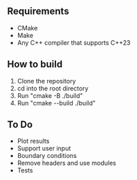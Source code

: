 ## Requirements
- CMake
- Make
- Any C++ compiler that supports C++23

## How to build
1. Clone the repository
2. cd into the root directory
3. Run "cmake -B ./build"
4. Run "cmake --build ./build"

## To Do
- Plot results
- Support user input
- Boundary conditions
- Remove headers and use modules
- Tests
